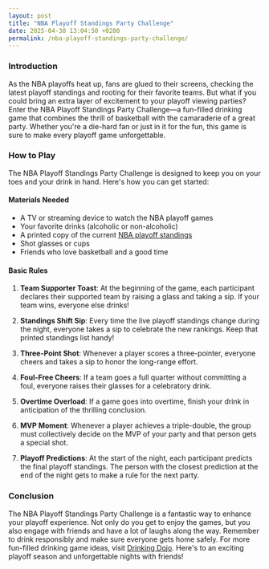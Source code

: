 ```yaml
---
layout: post
title: "NBA Playoff Standings Party Challenge"
date: 2025-04-30 13:04:50 +0200
permalink: /nba-playoff-standings-party-challenge/
---
```



### Introduction

As the NBA playoffs heat up, fans are glued to their screens, checking the latest playoff standings and rooting for their favorite teams. But what if you could bring an extra layer of excitement to your playoff viewing parties? Enter the NBA Playoff Standings Party Challenge—a fun-filled drinking game that combines the thrill of basketball with the camaraderie of a great party. Whether you're a die-hard fan or just in it for the fun, this game is sure to make every playoff game unforgettable.

### How to Play

The NBA Playoff Standings Party Challenge is designed to keep you on your toes and your drink in hand. Here's how you can get started:

#### Materials Needed

- A TV or streaming device to watch the NBA playoff games
- Your favorite drinks (alcoholic or non-alcoholic)
- A printed copy of the current [NBA playoff standings](https://www.nba.com/standings)
- Shot glasses or cups
- Friends who love basketball and a good time

#### Basic Rules

1. **Team Supporter Toast**: At the beginning of the game, each participant declares their supported team by raising a glass and taking a sip. If your team wins, everyone else drinks!

2. **Standings Shift Sip**: Every time the live playoff standings change during the night, everyone takes a sip to celebrate the new rankings. Keep that printed standings list handy!

3. **Three-Point Shot**: Whenever a player scores a three-pointer, everyone cheers and takes a sip to honor the long-range effort.

4. **Foul-Free Cheers**: If a team goes a full quarter without committing a foul, everyone raises their glasses for a celebratory drink.

5. **Overtime Overload**: If a game goes into overtime, finish your drink in anticipation of the thrilling conclusion.

6. **MVP Moment**: Whenever a player achieves a triple-double, the group must collectively decide on the MVP of your party and that person gets a special shot.

7. **Playoff Predictions**: At the start of the night, each participant predicts the final playoff standings. The person with the closest prediction at the end of the night gets to make a rule for the next party.

### Conclusion

The NBA Playoff Standings Party Challenge is a fantastic way to enhance your playoff experience. Not only do you get to enjoy the games, but you also engage with friends and have a lot of laughs along the way. Remember to drink responsibly and make sure everyone gets home safely. For more fun-filled drinking game ideas, visit [Drinking Dojo](https://drinkingdojo.com). Here's to an exciting playoff season and unforgettable nights with friends!
